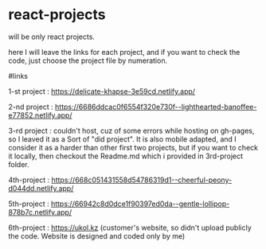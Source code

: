# react-projects
will be only react projects.

here I will leave the links for each project, and if you want to check the code, just choose the project file by numeration.


#links

1-st project : https://delicate-khapse-3e59cd.netlify.app/

2-nd project : https://6686ddcac0f6554f320e730f--lighthearted-banoffee-e77852.netlify.app/

3-rd project : couldn't host, cuz of some errors while hosting on gh-pages, so I leaved it as a Sort of "did project". It is also mobile adapted, and I consider it as a harder than other first two projects, but if you want to check it locally, then checkout the Readme.md which i provided in 3rd-project folder.

4th-project : https://668c051431558d54786319d1--cheerful-peony-d044dd.netlify.app/

5th-project : https://66942c8d0dce1f90397ed0da--gentle-lollipop-878b7c.netlify.app/

6th-project : https://ukol.kz (customer's website, so didn't upload publicly the code. Website is designed and coded only by me)
